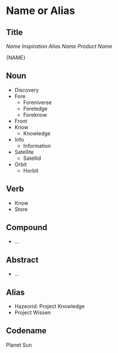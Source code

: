 Name or Alias
=============

Title
-----

*Name Inspiration*
*Alias Name*
*Product Name*

{NAME}

Noun
----

- Discovery
- Fore
  - Foreniverse
  - Foreledge
  - Foreknow
- Front
- Know
  - Knowledge
- Info
  - Information
- Satellite
  - Satellid
- Orbit
  - Horbit

Verb
----

- Know
- Store

Compound
--------

- ...

Abstract
--------

- ...

Alias
-----

- Hazeorid: Project Knowledge
- Project Wissen

Codename
--------

Planet
Sun


